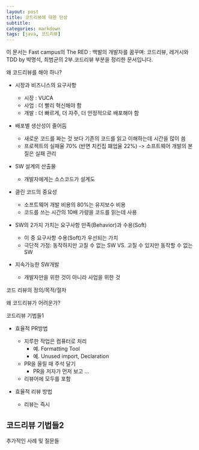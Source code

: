 ```yaml
---
layout: post
title: 코드리뷰에 대한 단상
subtitle: 
categories: markdown
tags: [java, 코드리뷰]
---
```


이 문서는 Fast campus의 The RED : 백발의 개발자를 꿈꾸며: 코드리뷰, 레거시와 TDD by 뱍명석, 최범균의 2부.코드리뷰 부분을 정리한 문서입니다.


왜 코드리뷰를 해야 하나?
  - 시장과 비즈니스의 요구사항
    - 시장 : VUCA
    - 사업 : 더 빨리 혁신해야 함
    - 개발 : 더 빠르게, 더 자주, 더 안정적으로 배포해야 함
  
  - 배포별 생산성이 줄어듬
    - 새로운 코드를 짜는 것 보다 기존의 코드를 읽고 이해하는데 시간을 많이 씀
    - 프로젝트의 실패율 70% (반면 치킨집 퍠업율 22%) -> 소프트웨어 개발의 본질은 실패 관리
  
  - SW 설계의 산출물
    - 개발자에게는 소스코드가 설계도

  - 클린 코드의 중요성
    - 소프트웨어 개발 비용의 80%는 유지보수 비용
    - 코드를 쓰는 시간의 10배 가량을 코드를 읽는데 사용 

  - SW의 2가지 가치는 요구사항 만족(Behavior)과 수용(Soft)
    - 이 중 요구사항 수용(Soft)가 우선되는 가치
    - 극단적 가정: 동작하지만 고칠 수 없는 SW VS. 고칠 수 있지만 동작할 수 없는 SW
  
  - 지속가능한 SW개발
    - 개발자만을 위한 것이 아니라 사업을 위한 것



코드 리뷰의 정의/목적/절차



왜 코드리뷰가 어려운가?



코드리뷰 기법들1
  - 효율적 PR방법
    - 지루한 작업은 컴퓨터로 처리
      - 예. Formatting Tool
      - 예. Unused import, Declaration
    - PR을 올릴 때 주석 달기
      - PR을 저자가 먼저 보고 ...
    - 리뷰어에 모두를 포함

  - 효율적 리뷰 방법
    - 리뷰는 즉시 



코드리뷰 기법들2
  - 



추가적인 사례 및 질문들






